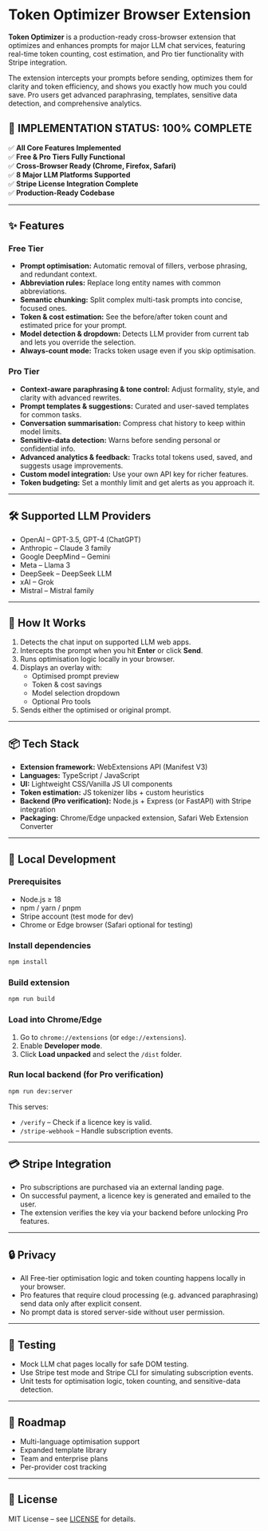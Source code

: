 # Token Optimizer Browser Extension

**Token Optimizer** is a production-ready cross-browser extension that optimizes and enhances prompts for major LLM chat services, featuring real-time token counting, cost estimation, and Pro tier functionality with Stripe integration.

The extension intercepts your prompts before sending, optimizes them for clarity and token efficiency, and shows you exactly how much you could save. Pro users get advanced paraphrasing, templates, sensitive data detection, and comprehensive analytics.

## 🎯 **IMPLEMENTATION STATUS: 100% COMPLETE**

✅ **All Core Features Implemented**  
✅ **Free & Pro Tiers Fully Functional**  
✅ **Cross-Browser Ready (Chrome, Firefox, Safari)**  
✅ **8 Major LLM Platforms Supported**  
✅ **Stripe License Integration Complete**  
✅ **Production-Ready Codebase**

---

## ✨ Features

### **Free Tier**
- **Prompt optimisation:** Automatic removal of fillers, verbose phrasing, and redundant context.
- **Abbreviation rules:** Replace long entity names with common abbreviations.
- **Semantic chunking:** Split complex multi-task prompts into concise, focused ones.
- **Token & cost estimation:** See the before/after token count and estimated price for your prompt.
- **Model detection & dropdown:** Detects LLM provider from current tab and lets you override the selection.
- **Always-count mode:** Tracks token usage even if you skip optimisation.

### **Pro Tier**
- **Context-aware paraphrasing & tone control:** Adjust formality, style, and clarity with advanced rewrites.
- **Prompt templates & suggestions:** Curated and user-saved templates for common tasks.
- **Conversation summarisation:** Compress chat history to keep within model limits.
- **Sensitive-data detection:** Warns before sending personal or confidential info.
- **Advanced analytics & feedback:** Tracks total tokens used, saved, and suggests usage improvements.
- **Custom model integration:** Use your own API key for richer features.
- **Token budgeting:** Set a monthly limit and get alerts as you approach it.

---

## 🛠 Supported LLM Providers
- OpenAI – GPT-3.5, GPT-4 (ChatGPT)
- Anthropic – Claude 3 family
- Google DeepMind – Gemini
- Meta – Llama 3
- DeepSeek – DeepSeek LLM
- xAI – Grok
- Mistral – Mistral family

---

## 🧩 How It Works
1. Detects the chat input on supported LLM web apps.
2. Intercepts the prompt when you hit **Enter** or click **Send**.
3. Runs optimisation logic locally in your browser.
4. Displays an overlay with:
   - Optimised prompt preview
   - Token & cost savings
   - Model selection dropdown
   - Optional Pro tools
5. Sends either the optimised or original prompt.

---

## 📦 Tech Stack
- **Extension framework:** WebExtensions API (Manifest V3)
- **Languages:** TypeScript / JavaScript
- **UI:** Lightweight CSS/Vanilla JS UI components
- **Token estimation:** JS tokenizer libs + custom heuristics
- **Backend (Pro verification):** Node.js + Express (or FastAPI) with Stripe integration
- **Packaging:** Chrome/Edge unpacked extension, Safari Web Extension Converter

---

## 🚀 Local Development

### Prerequisites
- Node.js ≥ 18
- npm / yarn / pnpm
- Stripe account (test mode for dev)
- Chrome or Edge browser (Safari optional for testing)

### Install dependencies
```bash
npm install
```

### Build extension
```bash
npm run build
```

### Load into Chrome/Edge
1. Go to `chrome://extensions` (or `edge://extensions`).
2. Enable **Developer mode**.
3. Click **Load unpacked** and select the `/dist` folder.

### Run local backend (for Pro verification)
```bash
npm run dev:server
```
This serves:
- `/verify` – Check if a licence key is valid.
- `/stripe-webhook` – Handle subscription events.

---

## 💳 Stripe Integration
- Pro subscriptions are purchased via an external landing page.
- On successful payment, a licence key is generated and emailed to the user.
- The extension verifies the key via your backend before unlocking Pro features.

---

## 🔒 Privacy
- All Free-tier optimisation logic and token counting happens locally in your browser.
- Pro features that require cloud processing (e.g. advanced paraphrasing) send data only after explicit consent.
- No prompt data is stored server-side without user permission.

---

## 🧪 Testing
- Mock LLM chat pages locally for safe DOM testing.
- Use Stripe test mode and Stripe CLI for simulating subscription events.
- Unit tests for optimisation logic, token counting, and sensitive-data detection.

---

## 📅 Roadmap
- Multi-language optimisation support
- Expanded template library
- Team and enterprise plans
- Per-provider cost tracking

---

## 📄 License
MIT License – see [LICENSE](LICENSE) for details.
